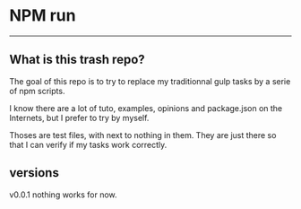 # NPM run
---
## What is this trash repo?

The goal of this repo is to try to replace my traditionnal gulp tasks by a serie of npm scripts.

I know there are a lot of tuto, examples, opinions and package.json on the Internets, but I prefer to try by myself.

Thoses are test files, with next to  nothing in them. They are just there so that I can verify if my tasks work correctly.

## versions

v0.0.1 nothing works for now.
